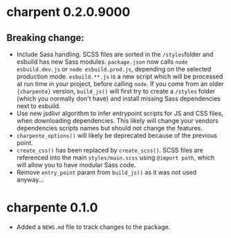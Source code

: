 # charpent 0.2.0.9000

## Breaking change:
- Include Sass handling. SCSS files are sorted in the `/styles`folder and esbuild
has new Sass modules. `package.json` now calls `node esbuild.dev.js` or `node esbuild.prod.js`,
depending on the selected production mode. `esbuild.**.js` is a new script which will 
be processed at run time in your project, before calling `node`. If you come from an older
`{charpente}` version, `build_js()` will first try to create a `/styles` folder (which you normally don't have) and install missing Sass dependencies next to esbuild. 
- Use new jsdlivr algorithm to infer entrypoint scripts for JS and CSS files, when
downloading dependencies. This likely will change your vendors dependencies scripts
names but should not change the features. 
- `charpente_options()` will likely be deprecated because of the previous point. 
- `create_css()` has been replaced by `create_scss()`. SCSS files are referenced into
the main `styles/main.scss` using `@import path`, which will allow you to have modular
Sass code.
- Remove `entry_point` param from `build_js()` as it was not used anyway...

# charpente 0.1.0

* Added a `NEWS.md` file to track changes to the package.
